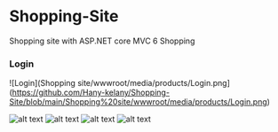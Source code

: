 # Shopping-Site
Shopping site with ASP.NET core MVC 6
Shopping
### Login
![Login](Shopping site/wwwroot/media/products/Login.png](https://github.com/Hany-kelany/Shopping-Site/blob/main/Shopping%20site/wwwroot/media/products/Login.png)


![alt text](myimage.png)
![alt text](myimage.png)
![alt text](myimage.png)
![alt text](myimage.png)

